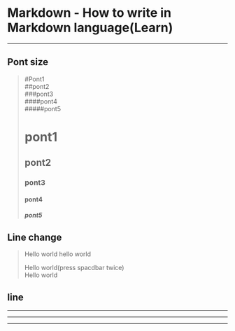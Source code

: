 # Markdown - How to write in Markdown language(Learn)  
***
## Pont size
> #Pont1  
> ##pont2  
> ###pont3  
> ####pont4  
> #####pont5  
>
> # pont1  
> ## pont2  
> ### pont3
> #### pont4  
> ##### pont5

## Line change
> Hello world 
> hello world
> 
> Hello world(press spacdbar twice)  
> Hello world  
>

## line
***
* * * 
**********
